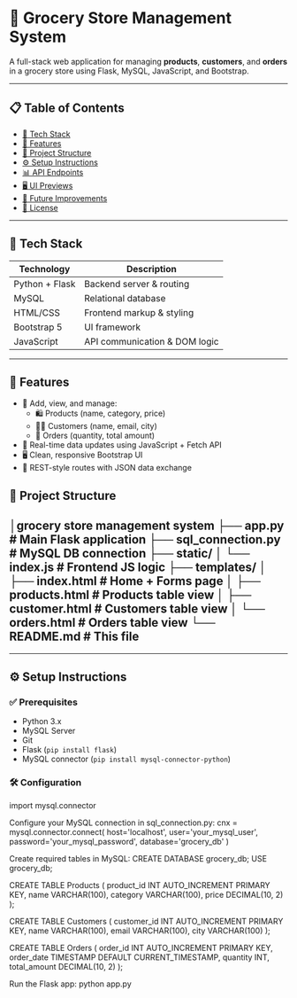 # 🛒 Grocery Store Management System

A full-stack web application for managing **products**, **customers**, and **orders** in a grocery store using Flask, MySQL, JavaScript, and Bootstrap.

---

## 📋 Table of Contents

- [🧰 Tech Stack](#-tech-stack)
- [🚀 Features](#-features)
- [📂 Project Structure](#-project-structure)
- [⚙️ Setup Instructions](#️-setup-instructions)
- [📊 API Endpoints](#-api-endpoints)
- [🖥️ UI Previews](#-ui-previews)
- [📌 Future Improvements](#-future-improvements)
- [📄 License](#-license)

---

## 🧰 Tech Stack

| Technology     | Description                     |
|----------------|---------------------------------|
| Python + Flask | Backend server & routing        |
| MySQL          | Relational database             |
| HTML/CSS       | Frontend markup & styling       |
| Bootstrap 5    | UI framework                    |
| JavaScript     | API communication & DOM logic   |

---

## 🚀 Features

- 🔧 Add, view, and manage:
  - 🛍 Products (name, category, price)
  - 🧍‍♂️ Customers (name, email, city)
  - 🧾 Orders (quantity, total amount)
- 📄 Real-time data updates using JavaScript + Fetch API
- 🖥 Clean, responsive Bootstrap UI
- 📂 REST-style routes with JSON data exchange

## 📂 Project Structure

│grocery store management system
├── app.py # Main Flask application
├── sql_connection.py # MySQL DB connection
├── static/
│ └── index.js # Frontend JS logic
├── templates/
│ ├── index.html # Home + Forms page
│ ├── products.html # Products table view
│ ├── customer.html # Customers table view
│ └── orders.html # Orders table view
└── README.md # This file
---


---

## ⚙️ Setup Instructions

### ✅ Prerequisites

- Python 3.x
- MySQL Server
- Git
- Flask (`pip install flask`)
- MySQL connector (`pip install mysql-connector-python`)


### 🛠 Configuration
import mysql.connector

Configure your MySQL connection in sql_connection.py:
cnx = mysql.connector.connect(
    host='localhost',
    user='your_mysql_user',
    password='your_mysql_password',
    database='grocery_db'
)

Create required tables in MySQL:
CREATE DATABASE grocery_db;
USE grocery_db;

CREATE TABLE Products (
    product_id INT AUTO_INCREMENT PRIMARY KEY,
    name VARCHAR(100),
    category VARCHAR(100),
    price DECIMAL(10, 2)
);

CREATE TABLE Customers (
    customer_id INT AUTO_INCREMENT PRIMARY KEY,
    name VARCHAR(100),
    email VARCHAR(100),
    city VARCHAR(100)
);

CREATE TABLE Orders (
    order_id INT AUTO_INCREMENT PRIMARY KEY,
    order_date TIMESTAMP DEFAULT CURRENT_TIMESTAMP,
    quantity INT,
    total_amount DECIMAL(10, 2)
);

Run the Flask app:
python app.py
